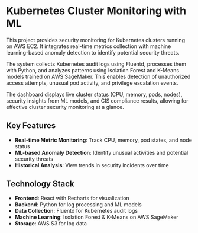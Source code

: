 # Kubernetes Cluster Monitoring with ML

This project provides security monitoring for Kubernetes clusters running on AWS EC2. It integrates real-time metrics collection with machine learning-based anomaly detection to identify potential security threats.

The system collects Kubernetes audit logs using Fluentd, processes them with Python, and analyzes patterns using Isolation Forest and K-Means models trained on AWS SageMaker. This enables detection of unauthorized access attempts, unusual pod activity, and privilege escalation events.

The dashboard displays live cluster status (CPU, memory, pods, nodes), security insights from ML models, and CIS compliance results, allowing for effective cluster security monitoring at a glance.

## Key Features

- **Real-time Metric Monitoring**: Track CPU, memory, pod states, and node status
- **ML-based Anomaly Detection**: Identify unusual activities and potential security threats
- **Historical Analysis**: View trends in security incidents over time

## Technology Stack

- **Frontend**: React with Recharts for visualization
- **Backend**: Python for log processing and ML models
- **Data Collection**: Fluentd for Kubernetes audit logs
- **Machine Learning**: Isolation Forest & K-Means on AWS SageMaker
- **Storage**: AWS S3 for log data
